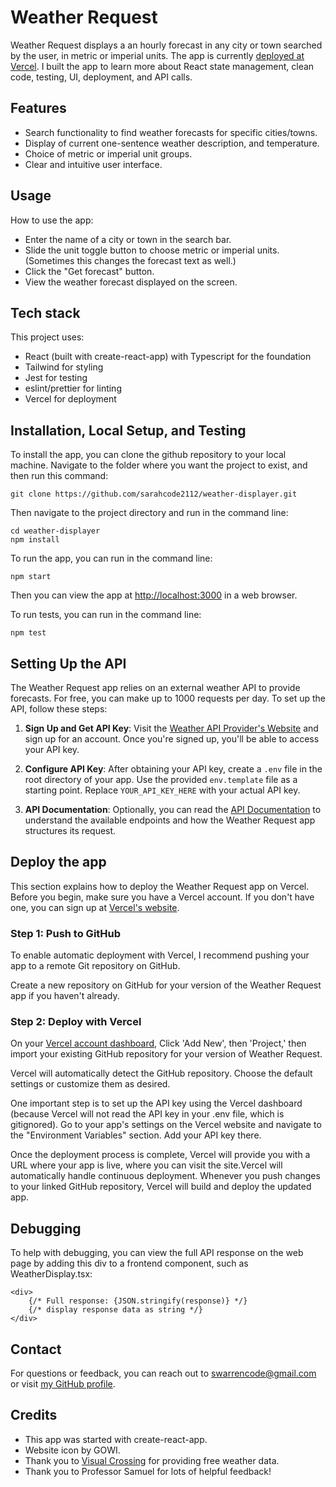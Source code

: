 # Weather Request

Weather Request displays a an hourly forecast in any city or town searched by the user, in metric or imperial units. The app is currently [deployed at Vercel](https://weather-displayer-eta.vercel.app/).
I built the app to learn more about React state management, clean code, testing, UI, deployment, and API calls.

## Features

- Search functionality to find weather forecasts for specific cities/towns.
- Display of current one-sentence weather description, and temperature.
- Choice of metric or imperial unit groups.
- Clear and intuitive user interface.

## Usage

How to use the app:

- Enter the name of a city or town in the search bar.
- Slide the unit toggle button to choose metric or imperial units. (Sometimes this changes the forecast text as well.) 
- Click the "Get forecast" button.
- View the weather forecast displayed on the screen.

## Tech stack

This project uses:
- React (built with create-react-app) with Typescript for the foundation
- Tailwind for styling
- Jest for testing 
- eslint/prettier for linting
- Vercel for deployment

## Installation, Local Setup, and Testing

To install the app, you can clone the github repository to your local machine. Navigate to the folder where you want the project to exist, and then run this command:

`git clone https://github.com/sarahcode2112/weather-displayer.git`

Then navigate to the project directory and run in the command line:

```
cd weather-displayer
npm install
```

To run the app, you can run in the command line:

`npm start`

Then you can view the app at [http://localhost:3000](http://localhost:3000) in a web browser.

To run tests, you can run in the command line:

`npm test`

## Setting Up the API

The Weather Request app relies on an external weather API to provide forecasts. For free, you can make up to 1000 requests per day. To set up the API, follow these steps:

1. **Sign Up and Get API Key**: Visit the [Weather API Provider's Website](https://www.visualcrossing.com/sign-up) and sign up for an account. Once you're signed up, you'll be able to access your API key.

2. **Configure API Key**: After obtaining your API key, create a `.env` file in the root directory of your app. Use the provided `env.template` file as a starting point. Replace `YOUR_API_KEY_HERE` with your actual API key.

3. **API Documentation**: Optionally, you can read the [API Documentation](https://www.visualcrossing.com/resources/documentation/weather-api/timeline-weather-api/) to understand the available endpoints and how the Weather Request app structures its request.

## Deploy the app

This section explains how to deploy the Weather Request app on Vercel. Before you begin, make sure you have a Vercel account. If you don't have one, you can sign up at [Vercel's website](https://vercel.com/).

### Step 1: Push to GitHub

To enable automatic deployment with Vercel, I recommend pushing your app to a remote Git repository on GitHub.

Create a new repository on GitHub for your version of the Weather Request app if you haven't already.

### Step 2: Deploy with Vercel

On your [Vercel account dashboard](https://vercel.com/dashboard), Click 'Add New', then 'Project,' then import your existing GitHub repository for your version of Weather Request.

Vercel will automatically detect the GitHub repository. Choose the default settings or customize them as desired. 

One important step is to set up the API key using the Vercel dashboard (because Vercel will not read the API key in your .env file, which is gitignored). Go to your app's settings on the Vercel website and navigate to the "Environment Variables" section. Add your API key there.

Once the deployment process is complete, Vercel will provide you with a URL where your app is live, where you can visit the site.Vercel will automatically handle continuous deployment. Whenever you push changes to your linked GitHub repository, Vercel will build and deploy the updated app.

## Debugging

To help with debugging, you can view the full API response on the web page by adding this div to a frontend component, such as WeatherDisplay.tsx:

```
<div>
    {/* Full response: {JSON.stringify(response)} */}
    {/* display response data as string */}
</div>
```

## Contact

For questions or feedback, you can reach out to [swarrencode@gmail.com](mailto:swarrencode@gmail.com) or visit [my GitHub profile](https://github.com/sarahcode2112).

## Credits

- This app was started with create-react-app.
- Website icon by GOWI.
- Thank you to [Visual Crossing](visualcrossing.com) for providing free weather data.
- Thank you to Professor Samuel for lots of helpful feedback!